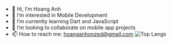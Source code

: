 - 👋 Hi, I’m Hoang Anh  
- 👀 I’m interested in Mobile Development  
- 🌱 I’m currently learning Dart and JavaScript  
- 💞️ I’m looking to collaborate on mobile app projects  
- 📫 How to reach me: [hoanganhonzed@gmail.com](mailto:hoanganhonzed@gmail.com)    ![Top Langs](https://github-readme-stats.vercel.app/api/top-langs/?username=nhoxlovew&layout=compact)
<!---
nhoxlovew/nhoxlovew is a ✨ special ✨ repository because its `README.md` (this file) appears on your GitHub profile.
You can click the Preview link to take a look at your changes.
--->

